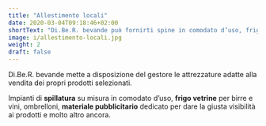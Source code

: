 ```yaml
---
title: "Allestimento locali"
date: 2020-03-04T09:18:46+02:00
shortText: "Di.Be.R. bevande può fornirti spine in comodato d’uso, frigo espositori e accessori vari per l’arredamento e la lavorazione"
image: i/allestimento-locali.jpg
weight: 2
draft: false
---
```


Di.Be.R. bevande mette a disposizione del gestore le attrezzature adatte alla vendita dei propri prodotti selezionati.

Impianti di **spillatura** su misura in comodato d’uso, **frigo vetrine** per birre e vini, ombrelloni, **materiale pubblicitario** dedicato per dare la giusta visibilità ai prodotti e molto altro ancora.